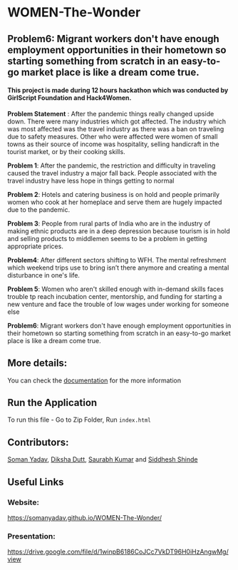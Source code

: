 # WOMEN-The-Wonder


## Problem6: Migrant workers don't have enough employment opportunities in their hometown so starting something from scratch in an easy-to-go market place is like a dream come true.

#### This project is made during 12 hours hackathon which was conducted by GirlScript Foundation and Hack4Women. 

**Problem Statement** :
After the pandemic things really changed upside down. There were many industries which got affected. The industry which was most affected was the travel industry as there was a ban on traveling due to safety measures. Other who were affected were women of small towns as their source of income was hospitality, selling handicraft in the tourist market, or by their cooking skills. 

**Problem 1**: After the pandemic, the restriction and difficulty in traveling caused the travel industry a major fall back. People associated with the travel industry have less hope in things getting to normal

**Problem 2**: Hotels and catering business is on hold and people primarily women who cook at her homeplace and serve them are hugely impacted due to the pandemic.

**Problem 3**: People from rural parts of India who are in the industry of making ethnic products are in a deep depression because tourism is in hold and selling products to middlemen seems to be a problem in getting appropriate prices.

**Problem4**: After different sectors shifting to WFH. The mental refreshment which weekend trips use to bring isn’t there anymore and creating a mental disturbance in one's life.

**Problem 5**: Women who aren't skilled enough with in-demand skills faces trouble tp reach incubation center, mentorship, and funding for starting a new venture and face the trouble of low wages under working for someone else

**Problem6**: Migrant workers don't have enough employment opportunities in their hometown so starting something from scratch in an easy-to-go market place is like a dream come true.

## More details:

You can check the [documentation](https://drive.google.com/file/d/1winpB6186CoJCc7VkDT96H0iHzAngwMg/view) for the more information

## Run the Application

To run this file - Go to Zip Folder, Run `index.html`


## Contributors:

[Soman Yadav](https://github.com/somanyadav), [Diksha Dutt](https://github.com/dikshadutt08), [Saurabh Kumar](https://github.com/Saurabh70) and [Siddhesh Shinde](https://github.com/SiddheshShinde-tech)

## Useful Links

### Website:

https://somanyadav.github.io/WOMEN-The-Wonder/

### Presentation:

https://drive.google.com/file/d/1winpB6186CoJCc7VkDT96H0iHzAngwMg/view




